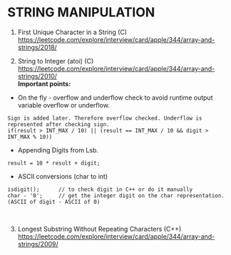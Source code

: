 # STRING MANIPULATION

1. First Unique Character in a String (C) <br />
https://leetcode.com/explore/interview/card/apple/344/array-and-strings/2018/ <br />

2. String to Integer (atoi) (C) <br />
https://leetcode.com/explore/interview/card/apple/344/array-and-strings/2010/ <br />
**Important points:** <br />
* On the fly - overflow and underflow check to avoid runtime output variable overflow or underflow.
```
Sign is added later. Therefore overflow checked. Underflow is represented after checking sign.
if(result > INT_MAX / 10) || (result == INT_MAX / 10 && digit > INT_MAX % 10))
```
* Appending Digits from Lsb.
```
result = 10 * result + digit;
```
* ASCII conversions (char to int)
```
isdigit();      // to check digit in C++ or do it manually
char - '0';     // get the integer digit on the char representation. (ASCII of digit - ASCII of 0) 
```
 <br />

3. Longest Substring Without Repeating Characters (C++) <br />
https://leetcode.com/explore/interview/card/apple/344/array-and-strings/2009/ <br />